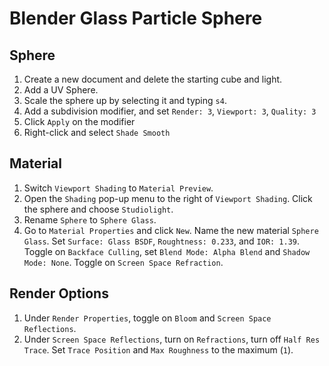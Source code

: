 # Blender Glass Particle Sphere

## Sphere

1. Create a new document and delete the starting cube and light.
2. Add a UV Sphere.
3. Scale the sphere up by selecting it and typing `s4`.
4. Add a subdivision modifier, and set `Render: 3`, `Viewport: 3`, `Quality: 3`
5. Click `Apply` on the modifier
6. Right-click and select `Shade Smooth`

## Material

1. Switch `Viewport Shading` to `Material Preview`.
2. Open the `Shading` pop-up menu to the right of `Viewport Shading`. Click the sphere and choose `Studiolight`.
3. Rename `Sphere` to `Sphere Glass`.
4. Go to `Material Properties` and click `New`. Name the new material `Sphere Glass`. Set `Surface: Glass BSDF`, `Roughtness: 0.233`, and `IOR: 1.39`. Toggle on `Backface Culling`, set `Blend Mode: Alpha Blend` and `Shadow Mode: None`. Toggle on `Screen Space Refraction`.

## Render Options

1. Under `Render Properties`, toggle on `Bloom` and `Screen Space Reflections`.
2. Under `Screen Space Reflections`, turn on `Refractions`, turn off `Half Res Trace`. Set `Trace Position` and `Max Roughness` to the maximum (`1`).